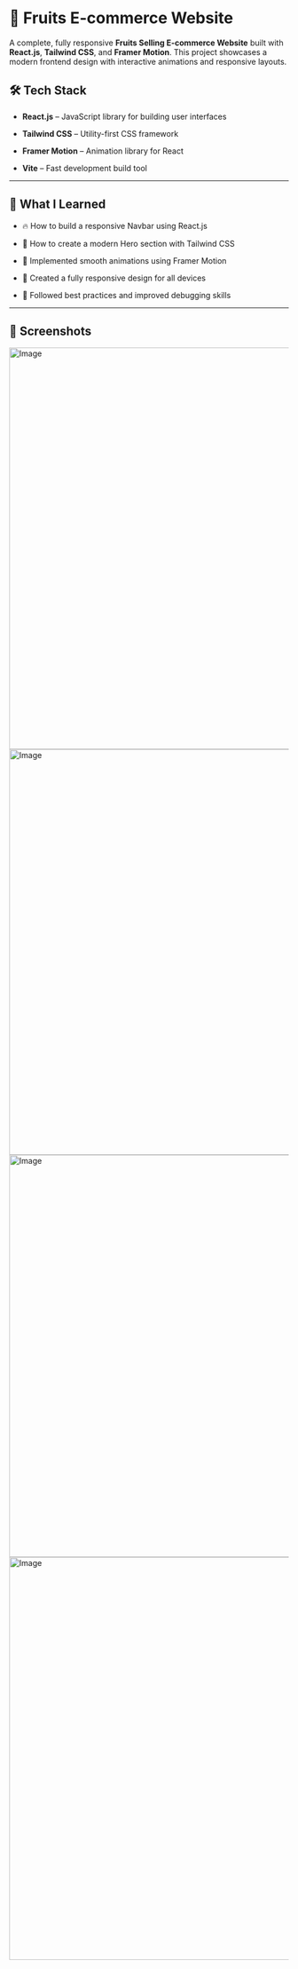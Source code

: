 # 🍉 Fruits E-commerce Website


A complete, fully responsive **Fruits Selling E-commerce Website** built with **React.js**, **Tailwind CSS**, and **Framer Motion**. This project showcases a modern frontend design with interactive animations and responsive layouts.



## 🛠️ Tech Stack

- **React.js** – JavaScript library for building user interfaces
  
- **Tailwind CSS** – Utility-first CSS framework
  
- **Framer Motion** – Animation library for React
    
- **Vite** – Fast development build tool

---

## 🎯 What I Learned

- 🔥 How to build a responsive Navbar using React.js
  
- 🧩 How to create a modern Hero section with Tailwind CSS
  
- 🎨 Implemented smooth animations using Framer Motion
  
- 📱 Created a fully responsive design for all devices
  
- 🧠 Followed best practices and improved debugging skills

---

## 📸 Screenshots


 <img width="1655" height="724" alt="Image" src="https://github.com/user-attachments/assets/831bb1ae-ec07-4b3b-afe7-07c24ec83ac6" />
 

<img width="1721" height="731" alt="Image" src="https://github.com/user-attachments/assets/0fd9b403-c133-46a4-9711-433a574f013f" />


<img width="1708" height="725" alt="Image" src="https://github.com/user-attachments/assets/88cea7da-5a6e-49f3-a84a-58b69ca99e9d" />


<img width="1664" height="726" alt="Image" src="https://github.com/user-attachments/assets/6f3fd353-0136-4a7d-8c0c-3e76bf7a9c72" />
